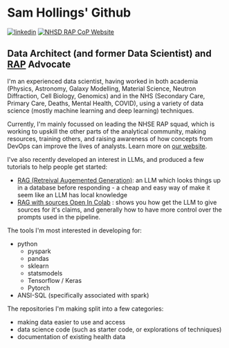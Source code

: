 # Sam Hollings' Github

[![linkedin](https://img.shields.io/badge/LinkedIn-0077B5?style=for-the-badge&logo=linkedin&logoColor=white)](https://www.linkedin.com/in/samhollings/)
[![NHSD RAP CoP Website](https://img.shields.io/static/v1?label=NHS%20Digital&message=RAP%20Community%20of%20Practice&color=005EB8&style=for-the-badge)](https://nhsdigital.github.io/rap-community-of-practice/)

## Data Architect (and former Data Scientist) and [RAP](https://nhsdigital.github.io/rap-community-of-practice/) Advocate

I'm an experienced data scientist, having worked in both academia (Physics, Astronomy, Galaxy Modelling, Material Science, Neutron Diffraction, Cell Biology, Genomics) and in the NHS (Secondary Care, Primary Care, Deaths, Mental Health, COVID), using a variety of data science (mostly machine learning and deep learning) techniques.

Currently, I'm mainly focussed on leading the NHSE RAP squad, which is working to upskill the other parts of the analytical community, making resources, training others, and raising awareness of how concepts from DevOps can improve the lives of analysts. Learn more on [our website](https://nhsdigital.github.io/rap-community-of-practice/).

I've also recently developed an interest in LLMs, and produced a few tutorials to help people get started:
* [RAG (Retreival Augemented Generation)](https://colab.research.google.com/github/SamHollings/llm_tutorial/blob/main/llm_tutorial_rag.ipynb): an LLM which looks things up in a database before responding - a cheap and easy way of make it seem like an LLM has local knowledge
* [RAG with sources Open In Colab](https://colab.research.google.com/github/SamHollings/llm_tutorial/blob/main/llm_tutorial_rag_sources.ipynb) : shows you how get the LLM to give sources for it's claims, and generally how to have more control over the prompts used in the pipeline.

The tools I'm most interested in developing for:
- python
  - pyspark
  - pandas
  - sklearn
  - statsmodels
  - Tensorflow / Keras
  - Pytorch
- ANSI-SQL (specifically associated with spark)

The repositories I'm making split into a few categories:
- making data easier to use and access
- data science code (such as starter code, or explorations of techniques)
- documentation of existing health data

<!--
**SamHollings/SamHollings** is a ✨ _special_ ✨ repository because its `README.md` (this file) appears on your GitHub profile.

Here are some ideas to get you started:

- 🔭 I’m currently working on ...
- 🌱 I’m currently learning ...
- 👯 I’m looking to collaborate on ...
- 🤔 I’m looking for help with ...
- 💬 Ask me about ...
- 📫 How to reach me: ...
- 😄 Pronouns: ...
- ⚡ Fun fact: ...
-->
